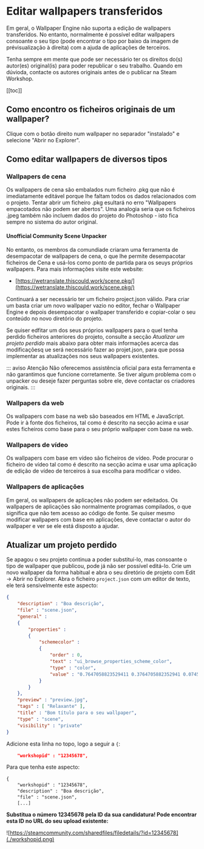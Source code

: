 # Editar wallpapers transferidos

Em geral, o Wallpaper Engine não suporta a edição de wallpapers transferidos. No entanto, normalmente é possível editar wallpapers consoante o seu tipo (pode encontrar o tipo por baixo da imagem de prévisualização à direita) com a ajuda de aplicações de terceiros.

Tenha sempre em mente que pode ser necessário ter os direitos do(s) autor(es) original(is) para poder republicar o seu trabalho. Quando em dúvioda, contacte os autores originais antes de o publicar na Steam Workshop.

[[toc]]

## Como encontro os ficheiros originais de um wallpaper?

Clique com o botão direito num wallpaper no separador "instalado" e selecione "Abrir no Explorer".

## Como editar wallpapers de diversos tipos

### Wallpapers de cena

Os wallpapers de cena são embalados num ficheiro .pkg que não é imediatamente editável porque lhe faltam todos os dados relacionados com o projeto. Tentar abrir um ficheiro .pkg esultará no erro "Wallpapers empacotados não podem ser abertos". Uma analogia seria que os ficheiros .jpeg também não incluem dados do projeto do Photoshop - isto fica sempre no sistema do autor original.

#### Unofficial Community Scene Unpacker

No entanto, os membros da comundiade criaram uma ferramenta de desempacotar de wallpapers de cena, o que lhe permite desempacotar ficheiros de Cena e usá-los como ponto de partida para os seuys próprios wallpapers. Para mais informações visite este website:

* [https://wetranslate.thiscould.work/scene.pkg/](https://wetranslate.thiscould.work/scene.pkg/)

Continuará a ser necessário ter um ficheiro project.json válido. Para criar um basta criar um novo wallpaper vazio no editor, fechar o Wallpaper Engine e depois desempacotar o wallpaper transferido e copiar-colar o seu conteúdo no novo diretório do projeto.

Se quiser edfitar um dos seus próprios wallpapers para o quel tenha perdido ficheiros anteriores do projeto, consulte a secção *Atualizar um projeto perdido* mais abaixo para obter mais informações acerca das modificaçõesq ue será necessário fazer ao projet.json, para que possa implementar as atualizações nos seus wallpapers existentes.

::: aviso Atenção Não oferecemos assistência oficial para esta ferramenta e não garantimos que funcione corretamente. Se tiver algum problema com o unpacker ou deseje fazer perguntas sobre ele, deve contactar os criadores originais. :::

### Wallpapers da web

Os wallpapers com base na web são baseados em HTML e JavaScript. Pode ir à fonte dos ficheiros, tal como é descrito na secção acima e usar estes ficheiros como base para o seu próprio wallpaper com base na web.

### Wallpapers de vídeo

Os wallpapers com base em vídeo são ficheiros de vídeo. Pode procurar o ficheiro de vídeo tal como é descrito na secção acima e usar uma aplicação de edição de vídeo de terceiros à sua escolha para modificar o vídeo.

### Wallpapers de aplicações

Em geral, os wallpapers de aplicações não podem ser edeitados. Os wallpapers de aplicações são normalmente programas compilados, o que significa que não tem acesso ao código de fonte. Se quiser mesmo modificar wallpapers com base em aplicações, deve contactar o autor do wallpaper e ver se ele está disposto a ajudar.

## Atualizar um projeto perdido

Se apagou o seu projeto continua a poder substituí-lo, mas consoante o tipo de wallpaper que publicou, pode já não ser possível editá-lo. Crie um novo wallpaper da forma habitual e abra o seu diretório de projeto com Edit -> Abrir no Explorer. Abra o ficheiro `project.json` com um editor de texto, ele terá sensivelmente este aspecto:

```json
{
    "description" : "Boa descrição",
    "file" : "scene.json",
    "general" : 
    {
        "properties" : 
        {
            "schemecolor" : 
            {
                "order" : 0,
                "text" : "ui_browse_properties_scheme_color",
                "type" : "color",
                "value" : "0.7647058823529411 0.3764705882352941 0.07450980392156863"
            }
        }
    },
    "preview" : "preview.jpg",
    "tags" : [ "Relaxante" ],
    "title" : "Bom título para o seu wallpaper",
    "type" : "scene",
    "visibility" : "private"
}
```

Adicione esta linha no topo, logo a seguir a `{`:

```json
    "workshopid" : "12345678",
```
Para que tenha este aspecto:

```json{2}
{
    "workshopid" : "12345678",
    "description" : "Boa descrição",
    "file" : "scene.json",
    [...]
```

**Substitua o número 12345678 pela ID da sua candidatura! Pode encontrar esta ID no URL do seu upload existente:**

![https://steamcommunity.com/sharedfiles/filedetails/?id=12345678](./workshopid.png)
